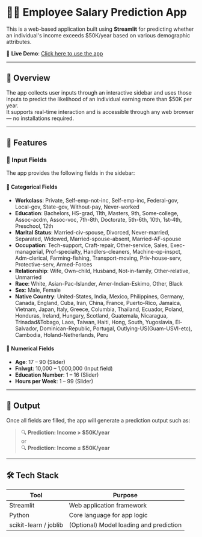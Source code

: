 # 🧑‍💼 Employee Salary Prediction App

This is a web-based application built using **Streamlit** for predicting whether an individual's income exceeds \$50K/year based on various demographic attributes.  


🔗 **Live Demo**: [Click here to use the app](https://ibm---employeesalaryprediction-vgvey7sp2kwrxxutgjrowy.streamlit.app/)  


---

## 🚀 Overview

The app collects user inputs through an interactive sidebar and uses those inputs to predict the likelihood of an individual earning more than \$50K per year.  
It supports real-time interaction and is accessible through any web browser — no installations required.

---

## 🧠 Features

### 📝 Input Fields

The app provides the following fields in the sidebar:

#### 🔹 Categorical Fields
- **Workclass**: Private, Self-emp-not-inc, Self-emp-inc, Federal-gov, Local-gov, State-gov, Without-pay, Never-worked  
- **Education**: Bachelors, HS-grad, 11th, Masters, 9th, Some-college, Assoc-acdm, Assoc-voc, 7th-8th, Doctorate, 5th-6th, 10th, 1st-4th, Preschool, 12th  
- **Marital Status**: Married-civ-spouse, Divorced, Never-married, Separated, Widowed, Married-spouse-absent, Married-AF-spouse  
- **Occupation**: Tech-support, Craft-repair, Other-service, Sales, Exec-managerial, Prof-specialty, Handlers-cleaners, Machine-op-inspct, Adm-clerical, Farming-fishing, Transport-moving, Priv-house-serv, Protective-serv, Armed-Forces  
- **Relationship**: Wife, Own-child, Husband, Not-in-family, Other-relative, Unmarried  
- **Race**: White, Asian-Pac-Islander, Amer-Indian-Eskimo, Other, Black  
- **Sex**: Male, Female  
- **Native Country**: United-States, India, Mexico, Philippines, Germany, Canada, England, Cuba, Iran, China, France, Puerto-Rico, Jamaica, Vietnam, Japan, Italy, Greece, Columbia, Thailand, Ecuador, Poland, Honduras, Ireland, Hungary, Scotland, Guatemala, Nicaragua, Trinadad&Tobago, Laos, Taiwan, Haiti, Hong, South, Yugoslavia, El-Salvador, Dominican-Republic, Portugal, Outlying-US(Guam-USVI-etc), Cambodia, Holand-Netherlands, Peru  

#### 🔸 Numerical Fields
- **Age**: 17 – 90 (Slider)
- **Fnlwgt**: 10,000 – 1,000,000 (Input field)
- **Education Number**: 1 – 16 (Slider)
- **Hours per Week**: 1 – 99 (Slider)

---

## 🧾 Output

Once all fields are filled, the app will generate a prediction output such as:

> 🔍 **Prediction: Income > \$50K/year**  
> or  
> 🔍 **Prediction: Income ≤ \$50K/year**

---

## 🛠️ Tech Stack

| Tool         | Purpose                      |
|--------------|------------------------------|
| Streamlit    | Web application framework    |
| Python       | Core language for app logic  |
| scikit-learn / joblib | (Optional) Model loading and prediction |



